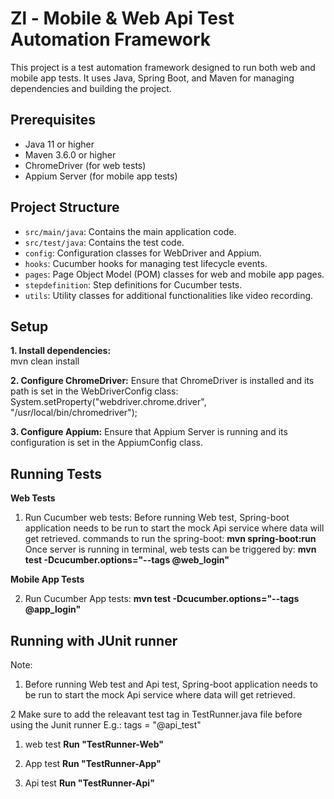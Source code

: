# Zl - Mobile & Web Api Test Automation Framework

This project is a test automation framework designed to run both web and mobile app tests. It uses Java, Spring Boot, and Maven for managing dependencies and building the project.


## Prerequisites

- Java 11 or higher
- Maven 3.6.0 or higher
- ChromeDriver (for web tests)
- Appium Server (for mobile app tests)


## Project Structure

- `src/main/java`: Contains the main application code.
- `src/test/java`: Contains the test code.
- `config`: Configuration classes for WebDriver and Appium.
- `hooks`: Cucumber hooks for managing test lifecycle events.
- `pages`: Page Object Model (POM) classes for web and mobile app pages.
- `stepdefinition`: Step definitions for Cucumber tests.
- `utils`: Utility classes for additional functionalities like video recording.


## Setup

**1. Install dependencies:**  
  mvn clean install

**2. Configure ChromeDriver:**
   Ensure that ChromeDriver is installed and its path is set in the WebDriverConfig class:  
    System.setProperty("webdriver.chrome.driver", "/usr/local/bin/chromedriver");
    
**3. Configure Appium:**
   Ensure that Appium Server is running and its configuration is set in the AppiumConfig class. 


## Running Tests

**Web Tests**

1. Run Cucumber web tests:
   Before running Web test, Spring-boot application needs to be run to start the mock Api service where data will get retrieved.
   commands to run the spring-boot:
   **mvn spring-boot:run**
   Once server is running in terminal, web tests can be triggered by: 
   **mvn test -Dcucumber.options="--tags @web_login"**

**Mobile App Tests**

2. Run Cucumber App tests:
 **mvn test -Dcucumber.options="--tags @app_login"**

## Running with JUnit runner
 Note:
 1. Before running Web test and Api test, Spring-boot application needs to be run to start the mock Api service where data will get retrieved.
    
 2  Make sure to add the releavant test tag in TestRunner.java file before using the Junit runner
       E.g.: tags = "@api_test"

1. web test
    **Run "TestRunner-Web"**

2. App test
   **Run "TestRunner-App"**

3. Api test
   **Run "TestRunner-Api"**








   
